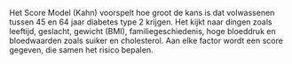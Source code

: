 Het Score Model (Kahn) voorspelt hoe groot de kans is dat volwassenen tussen 45 en 64 jaar diabetes type 2 krijgen. Het kijkt naar dingen zoals leeftijd, geslacht, gewicht (BMI), familiegeschiedenis, hoge bloeddruk en bloedwaarden zoals suiker en cholesterol. Aan elke factor wordt een score gegeven, die samen het risico bepalen.
